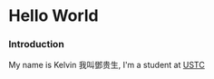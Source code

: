 # Hello World
### Introduction
My name is Kelvin 我叫鄧贵生, I'm a student at [USTC](https://en.ustc.edu.cn)

